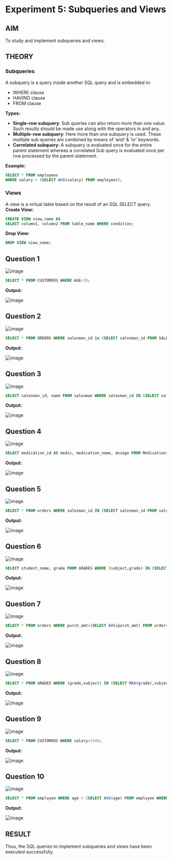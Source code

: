 # Experiment 5: Subqueries and Views

## AIM
To study and implement subqueries and views.

## THEORY

### Subqueries
A subquery is a query inside another SQL query and is embedded in:
- WHERE clause
- HAVING clause
- FROM clause

**Types:**
- **Single-row subquery**:
  Sub queries can also return more than one value. Such results should be made use along with the operators in and any.
- **Multiple-row subquery**:
  Here more than one subquery is used. These multiple sub queries are combined by means of ‘and’ & ‘or’ keywords.
- **Correlated subquery**:
  A subquery is evaluated once for the entire parent statement whereas a correlated Sub query is evaluated once per row processed by the parent statement.

**Example:**
```sql
SELECT * FROM employees
WHERE salary > (SELECT AVG(salary) FROM employees);
```
### Views
A view is a virtual table based on the result of an SQL SELECT query.
**Create View:**
```sql
CREATE VIEW view_name AS
SELECT column1, column2 FROM table_name WHERE condition;
```
**Drop View:**
```sql
DROP VIEW view_name;
```

**Question 1**
--
![image](https://github.com/user-attachments/assets/672dff9d-dc0d-47fb-bcf5-3c2b137b00d0)

```sql
SELECT * FROM CUSTOMERS WHERE AGE<30;
```

**Output:**

![image](https://github.com/user-attachments/assets/5561af8b-7549-48ac-8150-144d8c4fcab4)

**Question 2**
---
![image](https://github.com/user-attachments/assets/29aebadf-03f3-4e0e-b6d2-8c9496ff90b2)

```sql
SELECT * FROM ORDERS WHERE salesman_id in (SELECT salesman_id FROM SALESMAN WHERE city='New York');
```

**Output:**

![image](https://github.com/user-attachments/assets/cf1b1c1c-78de-40e1-88ba-02f7e15aee87)

**Question 3**
---
![image](https://github.com/user-attachments/assets/cb7ef18c-e9c6-4cd9-8079-3605a805b3b6)

```sql
SELECT salesman_id, name FROM salesman WHERE salesman_id IN (SELECT salesman_id FROM customer GROUP BY salesman_id HAVING COUNT(customer_id)>1);
```

**Output:**

![image](https://github.com/user-attachments/assets/bac95387-b1d7-45fb-9b3b-79b7eeb0a8de)

**Question 4**
---
![image](https://github.com/user-attachments/assets/1ae021bf-80fc-45ca-bd75-ae8129811048)

```sql
SELECT medication_id AS medic, medication_name, dosage FROM Medications WHERE dosage=(SELECT MAX(dosage) FROM Medications);
```

**Output:**

![image](https://github.com/user-attachments/assets/c7eb764f-6434-4b13-9941-ec3299991ca5)

**Question 5**
---
![image](https://github.com/user-attachments/assets/be29cded-1017-4c97-8ddf-b81bcba7ed8b)

```sql
SELECT * FROM orders WHERE salesman_id IN (SELECT salesman_id FROM salesman WHERE city='London');
```

**Output:**

![image](https://github.com/user-attachments/assets/b22a69a7-7633-4244-af07-a1994afb9562)

**Question 6**
---
![image](https://github.com/user-attachments/assets/d8eef286-4857-4085-a8e0-ef8d3f3fc2bc)

```sql
SELECT student_name, grade FROM GRADES WHERE (subject,grade) IN (SELECT subject,MIN(grade) FROM GRADES GROUP BY subject);
```

**Output:**

![image](https://github.com/user-attachments/assets/9b719dcc-9a86-416a-902c-e323bf86aae4)

**Question 7**
---
![image](https://github.com/user-attachments/assets/e1361fcd-0a51-46c7-a0c5-2721c806589b)

```sql
SELECT * FROM orders WHERE purch_amt>(SELECT AVG(purch_amt) FROM orders WHERE ord_date='2012-10-10');
```

**Output:**

![image](https://github.com/user-attachments/assets/07af850b-32fc-4704-a00d-9d9a54bc5ac5)

**Question 8**
---
![image](https://github.com/user-attachments/assets/9931e3e2-72a8-4060-9f0e-97769a4bda05)

```sql
SELECT * FROM GRADES WHERE (grade,subject) IN (SELECT MAX(grade),subject FROM GRADES GROUP BY subject);
```

**Output:**

![image](https://github.com/user-attachments/assets/a027b446-c9a4-4f31-b977-23be5ef4f89b)

**Question 9**
---
![image](https://github.com/user-attachments/assets/5f66c0b6-4de7-461e-91a5-624ba93c8ca2)

```sql
SELECT * FROM CUSTOMERS WHERE salary=1500;
```

**Output:**

![image](https://github.com/user-attachments/assets/eb3d9271-6f99-4360-b37f-d6e5e31d0cc4)

**Question 10**
---
![image](https://github.com/user-attachments/assets/5ee45e22-2439-4af0-99fd-0ab4bf1c0ca8)

```sql
SELECT * FROM employee WHERE age < (SELECT AVG(age) FROM employee WHERE income > 250000);
```

**Output:**

![image](https://github.com/user-attachments/assets/6d33da4d-0a37-4af4-bdc7-ab6740c4f3c0)

## RESULT
Thus, the SQL queries to implement subqueries and views have been executed successfully.


